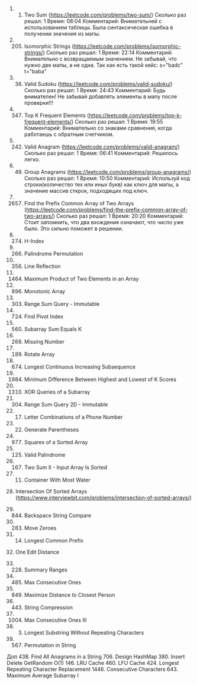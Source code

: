 1) 1. Two Sum (https://leetcode.com/problems/two-sum/)
	Сколько раз решал: 1
	Время: 08:04
	Комментарий: Внимательней с использованием таблицы. Была синтаксическая ошибка в получении значения из мапы.

2) 205. Isomorphic Strings (https://leetcode.com/problems/isomorphic-strings/)
	Сколько раз решал: 1
	Время: 22:14
	Комментарий: Внимательно с возвращаемым значением. Не забывай, что нужно две мапы, а не одна.
				 Так как есть такой кейс: s="badc" t="baba"

3) 36. Valid Sudoku (https://leetcode.com/problems/valid-sudoku/)
	Сколько раз решал: 1
	Время: 24:43
	Комментарий: Будь внимателен! Не забывай добавлять элементы в мапу после проверки!!!

4) 347. Top K Frequent Elements (https://leetcode.com/problems/top-k-frequent-elements/)
	Сколько раз решал: 1
	Время: 19:55
	Комментарий: Внимательно со знаками сравнения, когда работаешь с обратным счетчиком.

5) 242. Valid Anagram (https://leetcode.com/problems/valid-anagram/)
	Сколько раз решал: 1
	Время: 06:41
	Комментарий: Решилось легко.

6) 49. Group Anagrams (https://leetcode.com/problems/group-anagrams/)
	Сколько раз решал: 1
	Время: 10:50
	Комментарий: Используй код строки(количество тех или иных букв) как ключ для мапы, а значение массив сткрок,
				 подходящих под ключ.

7) 2657. Find the Prefix Common Array of Two Arrays (https://leetcode.com/problems/find-the-prefix-common-array-of-two-arrays/)
	Сколько раз решал: 1
	Время: 20:20
	Комментарий: Стоит запомнить, что два вхождения означают, что число уже было. Это сильно поможет в решении.

8) 274. H-Index
9) 266. Palindrome Permutation
10) 356. Line Reflection
11) 1464. Maximum Product of Two Elements in an Array
12) 896. Monotonic Array
13) 303. Range Sum Query - Immutable
14) 724. Find Pivot Index
15) 560. Subarray Sum Equals K
16) 268. Missing Number
17) 189. Rotate Array
18) 674. Longest Continuous Increasing Subsequence
19) 1984. Minimum Difference Between Highest and Lowest of K Scores
20) 1310. XOR Queries of a Subarray
21) 304. Range Sum Query 2D - Immutable
22) 17. Letter Combinations of a Phone Number
23) 22. Generate Parentheses
24) 977. Squares of a Sorted Array
25) 125. Valid Palindrome
26) 167. Two Sum II - Input Array Is Sorted
27) 11. Container With Most Water
28) Intersection Of Sorted Arrays (https://www.interviewbit.com/problems/intersection-of-sorted-arrays/)
29) 844. Backspace String Compare
30) 283. Move Zeroes
31) 14. Longest Common Prefix
32) One Edit Distance
33) 228. Summary Ranges
34) 485. Max Consecutive Ones
35) 849. Maximize Distance to Closest Person
36) 443. String Compression
37) 1004. Max Consecutive Ones III
38) 3. Longest Substring Without Repeating Characters
39) 567. Permutation in String

Доп
438. Find All Anagrams in a String
706. Design HashMap
380. Insert Delete GetRandom O(1)
146. LRU Cache
460. LFU Cache
424. Longest Repeating Character Replacement
1446. Consecutive Characters
643. Maximum Average Subarray I